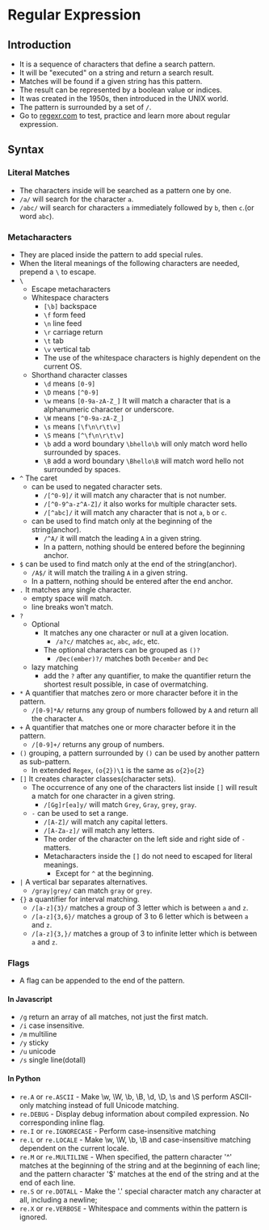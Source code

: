 # Regular Expression

## Introduction

* It is a sequence of characters that define a search pattern.
* It will be "executed" on a string and return a search result.
* Matches will be found if a given string has this pattern.
* The result can be represented by a boolean value or indices.
* It was created in the 1950s, then introduced in the UNIX world.
* The pattern is surrounded by a set of `/`.
* Go to [regexr.com](https://regexr.com) to test, practice and learn more about regular expression.

## Syntax

### Literal Matches

* The characters inside will be searched as a pattern one by one.
* `/a/` will search for the character `a`.
* `/abc/` will search for characters `a` immediately followed by `b`, then `c`.\(or word `abc`\).

### Metacharacters

* They are placed inside the pattern to add special rules.
* When the literal meanings of the following characters are needed, prepend a `\` to escape.
* `\`
  * Escape metacharacters
  * Whitespace characters
    * `[\b]` backspace
    * `\f` form feed
    * `\n` line feed
    * `\r` carriage return
    * `\t` tab
    * `\v` vertical tab
    * The use of the whitespace characters is highly dependent on the current OS.
  * Shorthand character classes
    * `\d` means `[0-9]`
    * `\D` means `[^0-9]`
    * `\w` means `[0-9a-zA-Z_]` It will match a character that is a alphanumeric character or underscore.
    * `\W` means `[^0-9a-zA-Z_]`
    * `\s` means `[\f\n\r\t\v]`
    * `\S` means `[^\f\n\r\t\v]`
    * `\b` add a word boundary `\bhello\b` will only match word hello surrounded by spaces.
    * `\B` add a word boundary `\Bhello\B` will match word hello not surrounded by spaces.
* `^` The caret
  * can be used to negated character sets.
    * `/[^0-9]/` it will match any character that is not number.
    * `/[^0-9^a-z^A-Z]/` it also works for multiple character sets.
    * `/[^abc]/` it will match any character that is not `a`, `b` or `c`.
  * can be used to find match only at the beginning of the string\(anchor\).
    * `/^A/` it will match the leading `A` in a given string.
    * In a pattern, nothing should be entered before the beginning anchor.
* `$` can be used to find match only at the end of the string\(anchor\).
  * `/A$/` it will match the trailing `A` in a given string.
  * In a pattern, nothing should be entered after the end anchor.
* `.` It matches any single character.
  * empty space will match.
  * line breaks won't match.
* `?`
  * Optional
    * It matches any one character or null at a given location.
      * `/a?c/` matches `ac`, `abc`, `adc`, etc.
    * The optional characters can be grouped as `()?`
      * `/Dec(ember)?/` matches both `December` and `Dec`
  * lazy matching
    * add the `?` after any quantifier, to make the quantifier return the shortest result possible, in case of overmatching.
* `*` A quantifier that matches zero or more character before it in the pattern.
  * `/[0-9]*A/` returns any group of numbers followed by `A` and return all the character `A`.
* `+` A quantifier that matches one or more character before it in the pattern.
  * `/[0-9]+/` returns any group of numbers.
* `()` grouping, a pattern surrounded by `()` can be used by another pattern as sub-pattern.
  * In extended `Regex`, `(o{2})\1` is the same as `o{2}o{2}`
* `[]` It creates character classes\(character sets\).
  * The occurrence of any one of the characters list inside `[]` will result a match for one character in a given string.
    * `/[Gg]r[ea]y/` will match `Grey`, `Gray`, `grey`, `gray`.
  * `-` can be used to set a range.
    * `/[A-Z]/` will match any capital letters.
    * `/[A-Za-z]/` will match any letters.
    * The order of the character on the left side and right side of `-` matters.
    * Metacharacters inside the `[]` do not need to escaped for literal meanings.
      * Except for `^` at the beginning.
* `|` A vertical bar separates alternatives.
  * `/gray|grey/` can match `gray` or `grey`.
* `{}` a quantifier for interval matching.
  * `/[a-z]{3}/` matches a group of 3 letter which is between `a` and `z`.
  * `/[a-z]{3,6}/` matches a group of 3 to 6 letter which is between `a` and `z`.
  * `/[a-z]{3,}/` matches a group of 3 to infinite letter which is between `a` and `z`.

### Flags

* A flag can be appended to the end of the pattern.

#### In Javascript

* `/g` return an array of all matches, not just the first match.
* `/i` case insensitive.
* `/m` multiline
* `/y` sticky
* `/u` unicode
* `/s` single line\(dotall\)

#### In Python

* `re.A` or `re.ASCII` - Make \w, \W, \b, \B, \d, \D, \s and \S perform ASCII-only matching instead of full Unicode matching.
* `re.DEBUG` - Display debug information about compiled expression. No corresponding inline flag.
* `re.I` or `re.IGNORECASE` - Perform case-insensitive matching
* `re.L` or `re.LOCALE` - Make \w, \W, \b, \B and case-insensitive matching dependent on the current locale.
* `re.M` or `re.MULTILINE` - When specified, the pattern character '^' matches at the beginning of the string and at the beginning of each line; and the pattern character '$' matches at the end of the string and at the end of each line.
* `re.S` or `re.DOTALL` - Make the '.' special character match any character at all, including a newline;
* `re.X` or `re.VERBOSE` - Whitespace and comments within the pattern is ignored.

